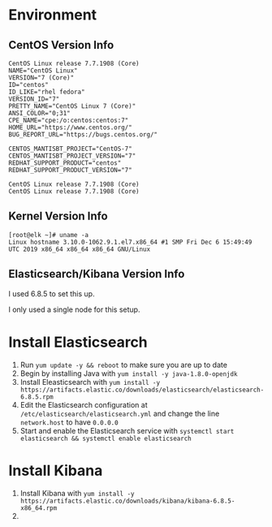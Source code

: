# Environment

## CentOS Version Info

    CentOS Linux release 7.7.1908 (Core)
    NAME="CentOS Linux"
    VERSION="7 (Core)"
    ID="centos"
    ID_LIKE="rhel fedora"
    VERSION_ID="7"
    PRETTY_NAME="CentOS Linux 7 (Core)"
    ANSI_COLOR="0;31"
    CPE_NAME="cpe:/o:centos:centos:7"
    HOME_URL="https://www.centos.org/"
    BUG_REPORT_URL="https://bugs.centos.org/"

    CENTOS_MANTISBT_PROJECT="CentOS-7"
    CENTOS_MANTISBT_PROJECT_VERSION="7"
    REDHAT_SUPPORT_PRODUCT="centos"
    REDHAT_SUPPORT_PRODUCT_VERSION="7"

    CentOS Linux release 7.7.1908 (Core)
    CentOS Linux release 7.7.1908 (Core)

## Kernel Version Info

    [root@elk ~]# uname -a
    Linux hostname 3.10.0-1062.9.1.el7.x86_64 #1 SMP Fri Dec 6 15:49:49 UTC 2019 x86_64 x86_64 x86_64 GNU/Linux

## Elasticsearch/Kibana Version Info

I used 6.8.5 to set this up.

I only used a single node for this setup.

# Install Elasticsearch

1. Run `yum update -y && reboot` to make sure you are up to date
2. Begin by installing Java with `yum install -y java-1.8.0-openjdk`
3. Install Eleasticsearch with `yum install -y https://artifacts.elastic.co/downloads/elasticsearch/elasticsearch-6.8.5.rpm`
4. Edit the Elasticsearch configuration at `/etc/elasticsearch/elasticsearch.yml` and change the line `network.host` to have `0.0.0.0`
5. Start and enable the Elasticsearch service with `systemctl start elasticsearch && systemctl enable elasticsearch`

# Install Kibana

1. Install Kibana with `yum install -y https://artifacts.elastic.co/downloads/kibana/kibana-6.8.5-x86_64.rpm`
2. 